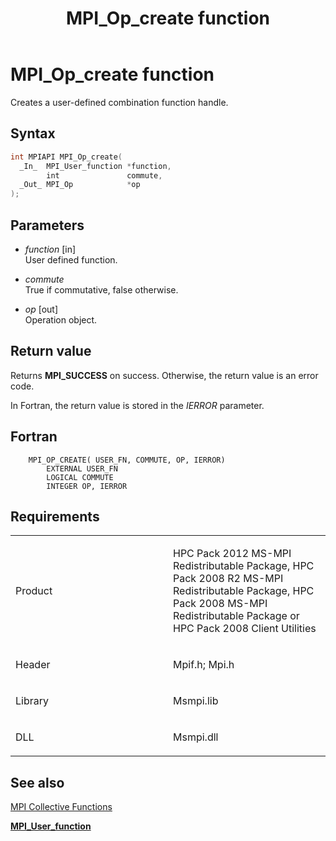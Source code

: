 ﻿---
title: MPI_Op_create function
TOCTitle: MPI_Op_create function
ms:assetid: 5b636d07-7c9c-4164-8a08-d3a9e37cfe41
ms:mtpsurl: https://msdn.microsoft.com/en-us/library/Dn473438(v=VS.85)
ms:contentKeyID: 59360974
ms.date: 03/28/2018
mtps_version: v=VS.85
f1_keywords:
- mpi/MPI_OP_CREATE
- MPI_OP_CREATE
- mpif/MPI_Op_create
dev_langs:
- C++
- C
---

# MPI\_Op\_create function

Creates a user-defined combination function handle.

## Syntax

``` c++
int MPIAPI MPI_Op_create(
  _In_  MPI_User_function *function,
        int               commute,
  _Out_ MPI_Op            *op
);
```

## Parameters

  - *function* \[in\]  
    User defined function.

  - *commute*  
    True if commutative, false otherwise.

  - *op* \[out\]  
    Operation object.

## Return value

Returns **MPI\_SUCCESS** on success. Otherwise, the return value is an error code.

In Fortran, the return value is stored in the *IERROR* parameter.

## Fortran

``` FORTRAN
    MPI_OP_CREATE( USER_FN, COMMUTE, OP, IERROR)
        EXTERNAL USER_FN
        LOGICAL COMMUTE
        INTEGER OP, IERROR
```

## Requirements

<table>
<colgroup>
<col style="width: 50%" />
<col style="width: 50%" />
</colgroup>
<tbody>
<tr class="odd">
<td><p>Product</p></td>
<td><p>HPC Pack 2012 MS-MPI Redistributable Package, HPC Pack 2008 R2 MS-MPI Redistributable Package, HPC Pack 2008 MS-MPI Redistributable Package or HPC Pack 2008 Client Utilities</p></td>
</tr>
<tr class="even">
<td><p>Header</p></td>
<td>Mpif.h;
Mpi.h</td>
</tr>
<tr class="odd">
<td><p>Library</p></td>
<td>Msmpi.lib</td>
</tr>
<tr class="even">
<td><p>DLL</p></td>
<td>Msmpi.dll</td>
</tr>
</tbody>
</table>


## See also

[MPI Collective Functions](mpi-collective-functions.md)

[**MPI\_User\_function**](mpi-user-function-function.md)

